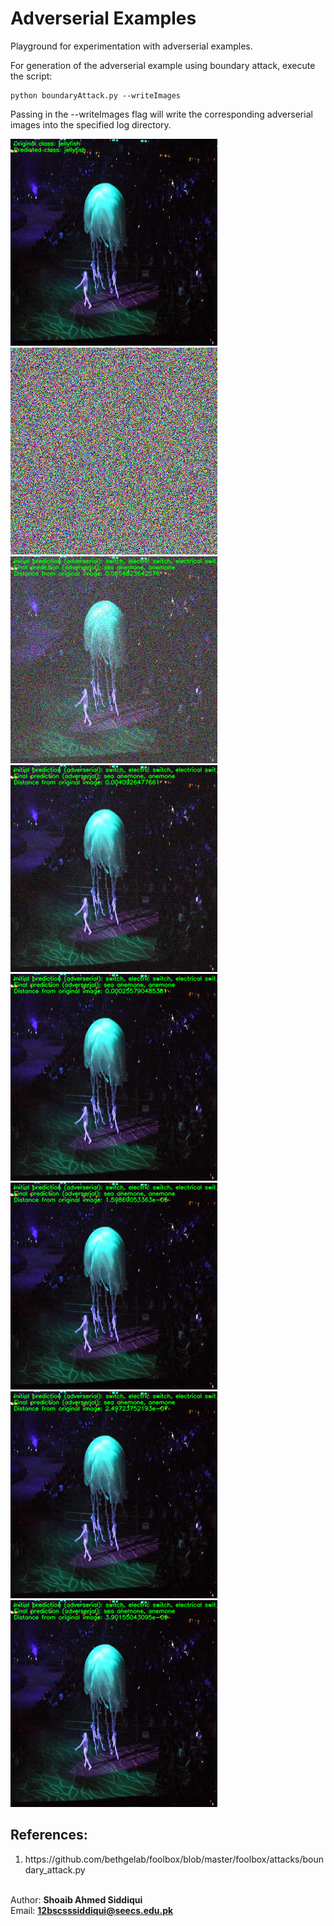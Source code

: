 # Adverserial Examples

Playground for experimentation with adverserial examples.

For generation of the adverserial example using boundary attack, execute the script:
```
python boundaryAttack.py --writeImages
```
Passing in the --writeImages flag will write the corresponding adverserial images into the specified log directory.

![Input image](images/ILSVRC2012_val_00038400-input.png?raw=true "Input Image")
![Initial adverserial image (Random uniform)](images/ILSVRC2012_val_00038400-initial.png?raw=true "Initial adverserial image (Random uniform)")
![Adverserial image (First iteration)](images/ILSVRC2012_val_00038400-adverserial-0.png?raw=true "Adverserial image (First iteration)")
![Adverserial image (Second iteration)](images/ILSVRC2012_val_00038400-adverserial-1.png?raw=true "Adverserial image (Second iteration)")
![Adverserial image (Third iteration)](images/ILSVRC2012_val_00038400-adverserial-2.png?raw=true "Adverserial image (Third iteration)")
![Adverserial image (Fourth iteration)](images/ILSVRC2012_val_00038400-adverserial-3.png?raw=true "Adverserial image (Fourth iteration)")
![Adverserial image (Fifth iteration)](images/ILSVRC2012_val_00038400-adverserial-4.png?raw=true "Adverserial image (Fifth iteration)")
![Adverserial image (Sixth iteration)](images/ILSVRC2012_val_00038400-adverserial-5.png?raw=true "Adverserial image (Sixth iteration)")

<h2>References:</h2>
<ol>
<li>https://github.com/bethgelab/foolbox/blob/master/foolbox/attacks/boundary_attack.py</li>
</ol>

<br/> Author: <b>Shoaib Ahmed Siddiqui</b>
<br/> Email: <b>12bscsssiddiqui@seecs.edu.pk</b>
